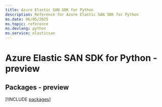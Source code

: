 ```yaml
---
title: Azure Elastic SAN SDK for Python
description: Reference for Azure Elastic SAN SDK for Python
ms.date: 06/05/2025
ms.topic: reference
ms.devlang: python
ms.service: elasticsan
---
```

# Azure Elastic SAN SDK for Python - preview
## Packages - preview
[!INCLUDE [packages](elastic-san-index.md)]